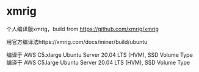 # xmrig
个人编译版xmrig，build from https://github.com/xmrig/xmrig

用官方编译法https://xmrig.com/docs/miner/build/ubuntu

编译于 AWS C5.xlarge Ubuntu Server 20.04 LTS (HVM), SSD Volume Type
编译于 AWS C5.large Ubuntu Server 20.04 LTS (HVM), SSD Volume Type
